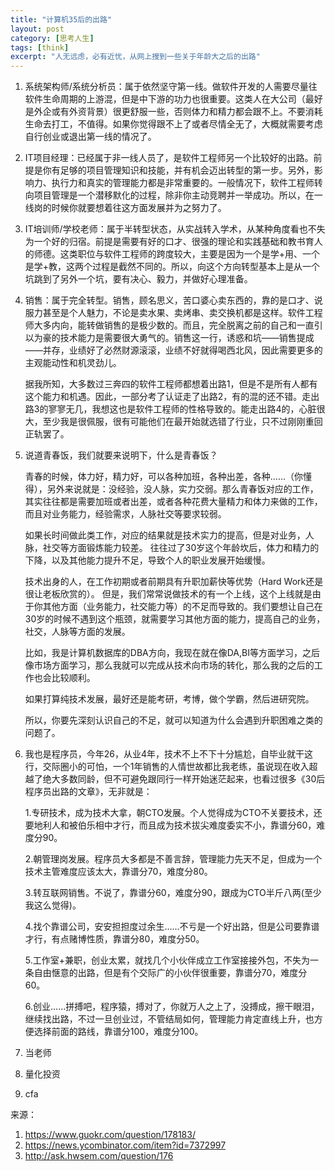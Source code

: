 ```yaml
---
title: "计算机35后的出路"
layout: post
category: [思考人生]
tags: [think]
excerpt: "人无远虑，必有近忧，从网上搜到一些关于年龄大之后的出路"
---
```


1. 系统架构师/系统分析员：属于依然坚守第一线。做软件开发的人需要尽量往软件生命周期的上游混，但是中下游的功力也很重要。这类人在大公司（最好是外企或有外资背景）很更舒服一些，否则体力和精力都会跟不上。不要消耗生命去打工，不值得。如果你觉得跟不上了或者尽情全无了，大概就需要考虑自行创业或退出第一线的情况了。

2. IT项目经理：已经属于非一线人员了，是软件工程师另一个比较好的出路。前提是你有足够的项目管理知识和技能，并有机会迈出转型的第一步。另外，影响力、执行力和真实的管理能力都是非常重要的。一般情况下，软件工程师转向项目管理是一个潜移默化的过程，除非你主动竞聘并一举成功。所以，在一线岗的时候你就要想着往这方面发展并为之努力了。

3. IT培训师/学校老师：属于半转型状态，从实战转入学术，从某种角度看也不失为一个好的归宿。前提是需要有好的口才、很强的理论和实践基础和教书育人的师德。这类职位与软件工程师的跨度较大，主要是因为一个是学+用、一个是学+教，这两个过程是截然不同的。所以，向这个方向转型基本上是从一个坑跳到了另外一个坑，要有决心、毅力，并做好心理准备。

4. 销售：属于完全转型。销售，顾名思义，苦口婆心卖东西的，靠的是口才、说服力甚至是个人魅力，不论是卖水果、卖烤串、卖交换机都是这样。软件工程师大多内向，能转做销售的是极少数的。而且，完全脱离之前的自己和一直引以为豪的技术能力是需要很大勇气的。销售这一行，诱惑和坑——销售提成——并存，业绩好了必然财源滚滚，业绩不好就得喝西北风，因此需要更多的主观能动性和机灵劲儿。

   据我所知，大多数过三奔四的软件工程师都想着出路1，但是不是所有人都有这个能力和机遇。因此，一部分考了认证走了出路2，有的混的还不错。走出路3的寥寥无几，我想这也是软件工程师的性格导致的。能走出路4的，心脏很大，至少我是很佩服，很有可能他们在最开始就选错了行业，只不过刚刚重回正轨罢了。

5. 说道青春饭，我们就要来说明下，什么是青春饭？

   青春的时候，体力好，精力好，可以各种加班，各种出差，各种……（你懂得），另外来说就是：没经验，没人脉，实力交弱。那么青春饭对应的工作，其实往往都是需要加班或者出差，或者各种花费大量精力和体力来做的工作，而且对业务能力，经验需求，人脉社交等要求较弱。

   如果长时间做此类工作，对应的结果就是技术实力的提高，但是对业务，人脉，社交等方面锻炼能力较差。
   往往过了30岁这个年龄坎后，体力和精力的下降，以及其他能力提升不足，导致个人的职业发展开始缓慢。

   技术出身的人，在工作初期或者前期具有升职加薪快等优势（Hard Work还是很让老板欣赏的）。
   但是，我们常常说做技术的有一个上线，这个上线就是由于你其他方面（业务能力，社交能力等）的不足而导致的。我们要想让自己在30岁的时候不遇到这个瓶颈，就需要学习其他方面的能力，提高自己的业务，社交，人脉等方面的发展。

   比如，我是计算机数据库的DBA方向，我现在就在像DA,BI等方面学习，之后像市场方面学习，那么我就可以完成从技术向市场的转化，那么我的之后的工作也会比较顺利。

   如果打算纯技术发展，最好还是能考研，考博，做个学霸，然后进研究院。

   所以，你要先深刻认识自己的不足，就可以知道为什么会遇到升职困难之类的问题了。

6. 我也是程序员，今年26，从业4年，技术不上不下十分尴尬，自毕业就干这行，交际圈小的可怕，一个1年销售的人情世故都比我老练，虽说现在收入超越了绝大多数同龄，但不可避免跟同行一样开始迷茫起来，也看过很多《30后程序员出路的文章》，无非就是：

   1.专研技术，成为技术大拿，朝CTO发展。个人觉得成为CTO不关要技术，还要地利人和被伯乐相中才行，而且成为技术拔尖难度委实不小，靠谱分60，难度分90。

   2.朝管理岗发展。程序员大多都是不善言辞，管理能力先天不足，但成为一个技术主管难度应该太大，靠谱分70，难度分80。

   3.转互联网销售。不说了，靠谱分60，难度分90，跟成为CTO半斤八两(至少我这么觉得)。

   4.找个靠谱公司，安安担担度过余生……不亏是一个好出路，但是公司要靠谱才行，有点赌博性质，靠谱分80，难度分50。

   5.工作室+兼职，创业太累，就找几个小伙伴成立工作室接接外包，不失为一条自由惬意的出路，但是有个交际广的小伙伴很重要，靠谱分70，难度分60。

   6.创业……拼搏吧，程序猿，搏对了，你就万人之上了，没搏成，擦干眼泪，继续找出路，不过一旦创业过，不管结局如何，管理能力肯定直线上升，也方便选择前面的路线，靠谱分100，难度分100。

7. 当老师

8. 量化投资

9. cfa



来源：

1. https://www.guokr.com/question/178183/
2. https://news.ycombinator.com/item?id=7372997
3. http://ask.hwsem.com/question/176